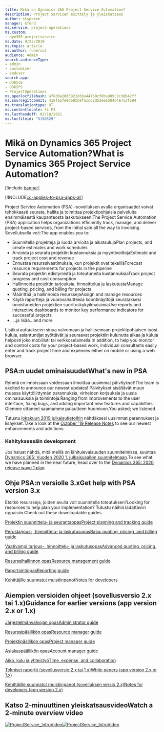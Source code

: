 ```yaml
---
title: Mikä on Dynamics 365 Project Service Automation?
description: Project Servicen esittely ja yleiskatsaus
author: stsporen
manager: kfend
ms.service: project-operations
ms.custom:
- dyn365-projectservice
ms.date: 9/23/2019
ms.topic: article
ms.author: ruhercul
audience: Admin
search.audienceType:
- admin
- customizer
- enduser
search.app:
- D365CE
- D365PS
- ProjectOperations
ms.openlocfilehash: a78d8a2085821d6ba44750cfdba909c2c38b42ff
ms.sourcegitcommit: 418fa1fe9d605b8faccc2d5dee1b04b4e753f194
ms.translationtype: HT
ms.contentlocale: fi-FI
ms.lasthandoff: 02/10/2021
ms.locfileid: "5150529"
---
```

# <a name="what-is-dynamics-365-project-service-automation"></a><span data-ttu-id="1dedf-103">Mikä on Dynamics 365 Project Service Automation?</span><span class="sxs-lookup"><span data-stu-id="1dedf-103">What is Dynamics 365 Project Service Automation?</span></span>

[!include [banner](../includes/psa-now-project-operations.md)]

[!INCLUDE[cc-applies-to-psa-apps-all](../includes/cc-applies-to-psa-apps-all.md)]

<span data-ttu-id="1dedf-104">Project Service Automation (PSA) -sovelluksen avulla organisaatiot voivat tehokkaasti seurata, hallita ja toimittaa projektipohjaisia palveluita ensimmäisestä kaupanteosta laskutukseen.</span><span class="sxs-lookup"><span data-stu-id="1dedf-104">The Project Service Automation (PSA) application helps organizations efficiently track, manage, and deliver project-based services, from the initial sale all the way to invoicing.</span></span> <span data-ttu-id="1dedf-105">Sovelluksella voit:</span><span class="sxs-lookup"><span data-stu-id="1dedf-105">The app enables you to:</span></span>

- <span data-ttu-id="1dedf-106">Suunnitella projekteja ja luoda arvioita ja aikatauluja</span><span class="sxs-lookup"><span data-stu-id="1dedf-106">Plan projects, and create estimates and work schedules</span></span>
- <span data-ttu-id="1dedf-107">Arvioida ja seurata projektin kustannuksia ja myyntivoittoja</span><span class="sxs-lookup"><span data-stu-id="1dedf-107">Estimate and track project cost and revenue</span></span>
- <span data-ttu-id="1dedf-108">Ennustaa resurssivaatimuksia, kun projektit ovat tekeillä</span><span class="sxs-lookup"><span data-stu-id="1dedf-108">Forecast resource requirements for projects in the pipeline</span></span>
- <span data-ttu-id="1dedf-109">Seurata projektin edistymistä ja toteutuneita kustannuksia</span><span class="sxs-lookup"><span data-stu-id="1dedf-109">Track project progress and cost consumption</span></span>
- <span data-ttu-id="1dedf-110">Hallinnoida projektin tarjouksia, hinnoittelua ja laskutusta</span><span class="sxs-lookup"><span data-stu-id="1dedf-110">Manage quoting, pricing, and billing for projects</span></span>
- <span data-ttu-id="1dedf-111">Määrittää ja hallinnoida resursseja</span><span class="sxs-lookup"><span data-stu-id="1dedf-111">Assign and manage resources</span></span>
- <span data-ttu-id="1dedf-112">Käytä raportteja ja vuorovaikutteisia koontinäyttöjä seurataksesi onnistuneiden projektien suorituskykyilmaisimia</span><span class="sxs-lookup"><span data-stu-id="1dedf-112">Use reports and interactive dashboards to monitor key performance indicators for successful projects</span></span>
- <span data-ttu-id="1dedf-113">...ja lisää</span><span class="sxs-lookup"><span data-stu-id="1dedf-113">...and more</span></span>

<span data-ttu-id="1dedf-114">Lisäksi auttaakseen sinua valvomaan ja hallitsemaan projektipohjaisen työsi kuluja, asiantuntijat syöttävät ja seuraavat projektiin kulunutta aikaa ja kuluja helposti joko mobiilisti tai verkkoselaimella.</span><span class="sxs-lookup"><span data-stu-id="1dedf-114">In addition, to help you monitor and control costs for your project-based work, individual consultants easily enter and track project time and expenses either on mobile or using a web browser.</span></span>

## <a name="whats-new-in-psa"></a><span data-ttu-id="1dedf-115">PSA:n uudet ominaisuudet</span><span class="sxs-lookup"><span data-stu-id="1dedf-115">What's new in PSA</span></span>
<span data-ttu-id="1dedf-116">Ryhmä on innoissaan voidessaan ilmoittaa uusimmat päivitykset!</span><span class="sxs-lookup"><span data-stu-id="1dedf-116">The team is excited to announce our newest updates!</span></span> <span data-ttu-id="1dedf-117">Päivitykset sisältävät muun muassa käyttöliittymän parannuksia, virheiden korjauksia ja uusia ominaisuuksia ja toimintoja.</span><span class="sxs-lookup"><span data-stu-id="1dedf-117">Ranging from improvements to the user interface, fixing bugs, and adding important new features and capabilties.</span></span> <span data-ttu-id="1dedf-118">Olemme ottaneet saamamme palautteen huomioon.</span><span class="sxs-lookup"><span data-stu-id="1dedf-118">You asked; we listened.</span></span>

<span data-ttu-id="1dedf-119">Tutustu [lokakuun 2019 julkaisutietoihin](https://docs.microsoft.com/dynamics365-release-plan/2019wave2/index) nähdäksesi uusimmat parannukset ja lisäykset.</span><span class="sxs-lookup"><span data-stu-id="1dedf-119">Take a look at the [October '19 Release Notes](https://docs.microsoft.com/dynamics365-release-plan/2019wave2/index) to see our newest enhancements and additions.</span></span>

### <a name="in-development"></a><span data-ttu-id="1dedf-120">Kehityksessä</span><span class="sxs-lookup"><span data-stu-id="1dedf-120">In development</span></span>
<span data-ttu-id="1dedf-121">Jos haluat nähdä, mitä meillä on lähitulevaisuuden suunnitelmissa, suuntaa [Dynamics 365: Vuoden 2020 1. julkaisuaallon suunnitelmaan](https://docs.microsoft.com/dynamics365-release-plan/2020wave1/index).</span><span class="sxs-lookup"><span data-stu-id="1dedf-121">To see what we have planned in the near future, head over to the [Dynamics 365: 2020 release wave 1 plan](https://docs.microsoft.com/dynamics365-release-plan/2020wave1/index).</span></span>

## <a name="get-help-with-psa-version-3x"></a><span data-ttu-id="1dedf-122">Ohje PSA:n versiolle 3.x</span><span class="sxs-lookup"><span data-stu-id="1dedf-122">Get help with PSA version 3.x</span></span>
<span data-ttu-id="1dedf-123">Etsitkö resursseja, joiden avulla voit suunnitella toteutuksen?</span><span class="sxs-lookup"><span data-stu-id="1dedf-123">Looking for resources to help plan your implementation?</span></span> <span data-ttu-id="1dedf-124">Tutustu näihin ladattaviin oppaisiin.</span><span class="sxs-lookup"><span data-stu-id="1dedf-124">Check out these downloadable guides.</span></span>

 [<span data-ttu-id="1dedf-125">Projektin suunnittelu- ja seurantaopas</span><span class="sxs-lookup"><span data-stu-id="1dedf-125">Project planning and tracking guide</span></span>](../psa/implementation-guides/project-planning-tracking.md)

 [<span data-ttu-id="1dedf-126">Perustarjous-, hinnoittelu- ja laskutusopas</span><span class="sxs-lookup"><span data-stu-id="1dedf-126">Basic quoting, pricing, and billing guide</span></span>](../psa/implementation-guides/begin-quoting-pricing-billing.md)

 [<span data-ttu-id="1dedf-127">Vaativampi tarjous-, hinnoittelu- ja laskutusopas</span><span class="sxs-lookup"><span data-stu-id="1dedf-127">Advanced quoting, pricing, and billing guide</span></span>](../psa/implementation-guides/adv-quoting-pricing-billing.md)

 [<span data-ttu-id="1dedf-128">Resurssihallinnon opas</span><span class="sxs-lookup"><span data-stu-id="1dedf-128">Resource management guide</span></span>](../psa/implementation-guides/resource-management-guide.md)

 [<span data-ttu-id="1dedf-129">Raportointiopas</span><span class="sxs-lookup"><span data-stu-id="1dedf-129">Reporting guide</span></span>](../psa/implementation-guides/reporting-guide.md)

 [<span data-ttu-id="1dedf-130">Kehittäjille suunnatut muistiinpanot</span><span class="sxs-lookup"><span data-stu-id="1dedf-130">Notes for developers</span></span>](../psa/developer-guides/overview-dev-notes-v3.x.md)

## <a name="guidance-for-earlier-versions-app-version-2x-or-1x"></a><span data-ttu-id="1dedf-131">Aiempien versioiden ohjeet (sovellusversio 2.x tai 1.x)</span><span class="sxs-lookup"><span data-stu-id="1dedf-131">Guidance for earlier versions (app version 2.x or 1.x)</span></span>
 [<span data-ttu-id="1dedf-132">Järjestelmänvalvojan opas</span><span class="sxs-lookup"><span data-stu-id="1dedf-132">Administrator guide</span></span>](../psa/admin-guide.md)

 [<span data-ttu-id="1dedf-133">Resurssipäällikön opas</span><span class="sxs-lookup"><span data-stu-id="1dedf-133">Resource manager guide</span></span>](../psa/resource-manager-guide.md)

 [<span data-ttu-id="1dedf-134">Projektipäällikön opas</span><span class="sxs-lookup"><span data-stu-id="1dedf-134">Project manager guide</span></span>](../psa/project-manager-guide.md)

 [<span data-ttu-id="1dedf-135">Asiakaspäällikön opas</span><span class="sxs-lookup"><span data-stu-id="1dedf-135">Account manager guide</span></span>](../psa/account-manager-guide.md)

 [<span data-ttu-id="1dedf-136">Aika, kulu ja yhteistyö</span><span class="sxs-lookup"><span data-stu-id="1dedf-136">Time, expense, and collaboration</span></span>](../psa/time-expense-collaboration-guide.md)

 [<span data-ttu-id="1dedf-137">Tekniset raportit (sovellusversio 2.x tai 1.x)</span><span class="sxs-lookup"><span data-stu-id="1dedf-137">White papers (app version 2.x or 1.x)</span></span>](../psa/white-papers.md)

 [<span data-ttu-id="1dedf-138">Kehittäjille suunnatut muistiinpanot (sovelluksen versio 2.x)</span><span class="sxs-lookup"><span data-stu-id="1dedf-138">Notes for developers (app version 2.x)</span></span>](../psa/developer-guides/add-custom-qoi-forms-v2.x.md)

 ## <a name="watch-a-2-minute-overview-video"></a><span data-ttu-id="1dedf-139">Katso 2-minuuttinen yleiskatsausvideo</span><span class="sxs-lookup"><span data-stu-id="1dedf-139">Watch a 2-minute overview video</span></span>
 <a name="heroArea"></a> <span data-ttu-id="1dedf-140">[![ProjectService_IntroVideo](../psa/media/project-service-intro-video.png "ProjectService_IntroVideo")](https://go.microsoft.com/fwlink/p/?LinkId=799457)</span><span class="sxs-lookup"><span data-stu-id="1dedf-140">[![ProjectService_IntroVideo](../psa/media/project-service-intro-video.png "ProjectService_IntroVideo")](https://go.microsoft.com/fwlink/p/?LinkId=799457)</span></span>


